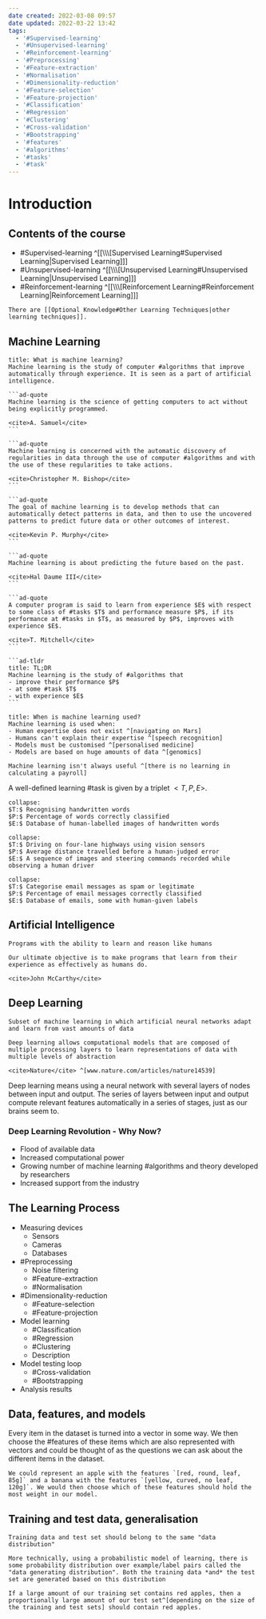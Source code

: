 ```yaml
---
date created: 2022-03-08 09:57
date updated: 2022-03-22 13:42
tags:
  - '#Supervised-learning'
  - '#Unsupervised-learning'
  - '#Reinforcement-learning'
  - '#Preprocessing'
  - '#Feature-extraction'
  - '#Normalisation'
  - '#Dimensionality-reduction'
  - '#Feature-selection'
  - '#Feature-projection'
  - '#Classification'
  - '#Regression'
  - '#Clustering'
  - '#Cross-validation'
  - '#Bootstrapping'
  - '#features'
  - '#algorithms'
  - '#tasks'
  - '#task'
---
```


# Introduction

## Contents of the course

- #Supervised-learning ^[[\\\\\\\[Supervised Learning#Supervised Learning|Supervised Learning]]]
- #Unsupervised-learning ^[[\\\\\\\[Unsupervised Learning#Unsupervised Learning|Unsupervised Learning]]]
- #Reinforcement-learning ^[[\\\\\\\[Reinforcement Learning#Reinforcement Learning|Reinforcement Learning]]]

```ad-note
There are [[Optional Knowledge#Other Learning Techniques|other learning techniques]].
```

## Machine Learning

````ad-question
title: What is machine learning?
Machine learning is the study of computer #algorithms that improve automatically through experience. It is seen as a part of artificial intelligence.

```ad-quote
Machine learning is the science of getting computers to act without being explicitly programmed.

<cite>A. Samuel</cite>
```

```ad-quote
Machine learning is concerned with the automatic discovery of regularities in data through the use of computer #algorithms and with the use of these regularities to take actions.

<cite>Christopher M. Bishop</cite>
```

```ad-quote
The goal of machine learning is to develop methods that can automatically detect patterns in data, and then to use the uncovered patterns to predict future data or other outcomes of interest.

<cite>Kevin P. Murphy</cite>
```

```ad-quote
Machine learning is about predicting the future based on the past.

<cite>Hal Daume III</cite>
```

```ad-quote
A computer program is said to learn from experience $E$ with respect to some class of #tasks $T$ and performance measure $P$, if its performance at #tasks in $T$, as measured by $P$, improves with experience $E$.

<cite>T. Mitchell</cite>
```

```ad-tldr
title: TL;DR
Machine learning is the study of #algorithms that
- improve their performance $P$
- at some #task $T$
- with experience $E$
```
````

```ad-question
title: When is machine learning used?
Machine learning is used when:
- Human expertise does not exist ^[navigating on Mars]
- Humans can't explain their expertise ^[speech recognition]
- Models must be customised ^[personalised medicine]
- Models are based on huge amounts of data ^[genomics]

Machine learning isn't always useful ^[there is no learning in calculating a payroll]
```

A well-defined learning #task is given by a triplet $<T, P, E>$.

```ad-example
collapse:
$T:$ Recognising handwritten words
$P:$ Percentage of words correctly classified
$E:$ Database of human-labelled images of handwritten words
```

```ad-example
collapse:
$T:$ Driving on four-lane highways using vision sensors
$P:$ Average distance travelled before a human-judged error
$E:$ A sequence of images and steering commands recorded while observing a human driver
```

```ad-example
collapse:
$T:$ Categorise email messages as spam or legitimate
$P:$ Percentage of email messages correctly classified
$E:$ Database of emails, some with human-given labels
```

## Artificial Intelligence

```ad-definition
Programs with the ability to learn and reason like humans
```

```ad-quote
Our ultimate objective is to make programs that learn from their experience as effectively as humans do.

<cite>John McCarthy</cite>
```

## Deep Learning

```ad-definition
Subset of machine learning in which artificial neural networks adapt and learn from vast amounts of data
```

```ad-quote
Deep learning allows computational models that are composed of multiple processing layers to learn representations of data with multiple levels of abstraction

<cite>Nature</cite> ^[www.nature.com/articles/nature14539]
```

Deep learning means using a neural network with several layers of nodes between input and output. The series of layers between input and output compute relevant features automatically in a series of stages, just as our brains seem to.

### Deep Learning Revolution - Why Now?

- Flood of available data
- Increased computational power
- Growing number of machine learning #algorithms and theory developed by researchers
- Increased support from the industry

## The Learning Process

- Measuring devices
  - Sensors
  - Cameras
  - Databases
- #Preprocessing
  - Noise filtering
  - #Feature-extraction
  - #Normalisation
- #Dimensionality-reduction
  - #Feature-selection
  - #Feature-projection
- Model learning
  - #Classification
  - #Regression
  - #Clustering
  - Description
- Model testing loop
  - #Cross-validation
  - #Bootstrapping
- Analysis results

## Data, features, and models

Every item in the dataset is turned into a vector in some way. We then choose the #features of these items which are also represented with vectors and could be thought of as the questions we can ask about the different items in the dataset.

```ad-example
We could represent an apple with the features `[red, round, leaf, 85g]` and a banana with the features `[yellow, curved, no leaf, 120g]`. We would then choose which of these features should hold the most weight in our model.
```

## Training and test data, generalisation

```ad-idea
Training data and test set should belong to the same "data distribution"

More technically, using a probabilistic model of learning, there is some probability distribution over example/label pairs called the "data generating distribution". Both the training data *and* the test set are generated based on this distribution
```

```ad-example
If a large amount of our training set contains red apples, then a proportionally large amount of our test set^[depending on the size of the training and test sets] should contain red apples.
```
